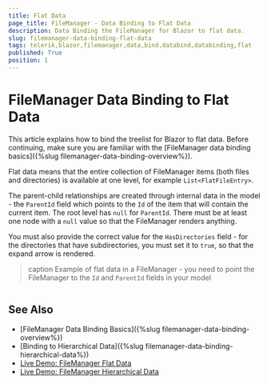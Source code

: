 ```yaml
---
title: Flat Data
page_title: FileManager - Data Binding to Flat Data
description: Data Binding the FileManager for Blazor to flat data.
slug: filemanager-data-binding-flat-data
tags: telerik,blazor,filemanager,data,bind,databind,databinding,flat
published: True
position: 1
---
```


# FileManager Data Binding to Flat Data

This article explains how to bind the treelist for Blazor to flat data. Before continuing, make sure you are familiar with the [FileManager data binding basics]({%slug filemanager-data-binding-overview%}).

Flat data means that the entire collection of FileManager items (both files and directories) is available at one level, for example `List<FlatFileEntry>`.

The parent-child relationships are created through internal data in the model - the `ParentId` field which points to the `Id` of the item that will contain the current item. The root level has `null` for `ParentId`. There must be at least one node with a `null` value so that the FileManager renders anything.

You must also provide the correct value for the `HasDirectories` field - for the directories that have subdirectories, you must set it to `true`, so that the expand arrow is rendered.


>caption Example of flat data in a FileManager - you need to point the FileManager to the `Id` and `ParentId` fields in your model

````CSHTML
````

## See Also

  * [FileManager Data Binding Basics]({%slug filemanager-data-binding-overview%})
  * [Binding to Hierarchical Data]({%slug filemanager-data-binding-hierarchical-data%})
  * [Live Demo: FileManager Flat Data](https://demos.telerik.com/blazor-ui/treelist/flat-data)
  * [Live Demo: FileManager Hierarchical Data](https://demos.telerik.com/blazor-ui/treelist/hierarchical-data)